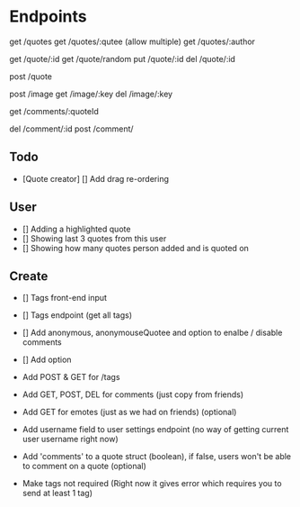 # Endpoints

get /quotes
get /quotes/:qutee (allow multiple)
get /quotes/:author

get /quote/:id
get /quote/random
put /quote/:id
del /quote/:id

post /quote

post /image
get /image/:key
del /image/:key

get /comments/:quoteId

del /comment/:id
post /comment/

## Todo

- [Quote creator] [] Add drag re-ordering

## User

- [] Adding a highlighted quote
- [] Showing last 3 quotes from this user
- [] Showing how many quotes person added and is quoted on

## Create

- [] Tags front-end input
- [] Tags endpoint (get all tags)
- [] Add anonymous, anonymouseQuotee and option to enalbe / disable comments
- [] Add option

- Add POST & GET for /tags
- Add GET, POST, DEL for comments (just copy from friends)
- Add GET for emotes (just as we had on friends) (optional)
- Add username field to user settings endpoint (no way of getting current user username right now)
- Add 'comments' to a quote struct (boolean), if false, users won't be able to comment on a quote (optional)
- Make tags not required (Right now it gives error which requires you to send at least 1 tag)


<!-- https://quotes.hivecom.net/swagger/ -->